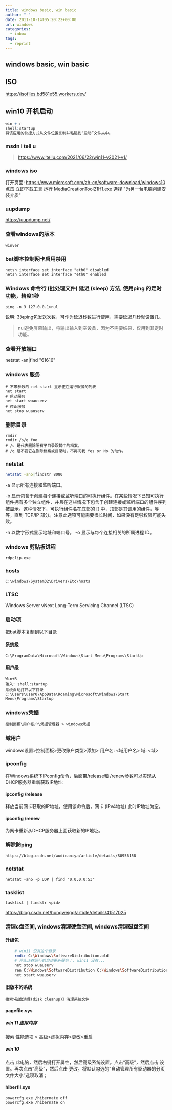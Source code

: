 ```yaml
---
title: windows basic, win basic
author: "-"
date: 2011-10-14T05:20:22+00:00
url: windows
categories:
  - inbox
tags:
  - reprint
---
```

## windows basic, win basic

## ISO

<https://isofiles.bd581e55.workers.dev/>

## win10 开机启动

```r
win + r
shell:startup
将该应用的快捷方式从文件位置复制并粘贴到“启动”文件夹中。

```

### msdn i tell u

><https://www.itellu.com/2021/06/22/win11-v2021-v1/>

### windows iso

打开页面: <https://www.microsoft.com/zh-cn/software-download/windows10>
点击 立即下载工具
运行 MediaCreationTool21H1.exe
选择 "为另一台电脑创建安装介质"

### uupdump
<https://uupdump.net/>

### 查看windows的版本

    winver

### bat脚本控制网卡启用禁用

    netsh interface set interface "eth0" disabled
    netsh interface set interface "eth0" enabled

### Windows 命令行 (批处理文件) 延迟 (sleep) 方法, 使用ping 的定时功能，精度1秒

    ping -n 3 127.0.0.1>nul

说明: 3为ping包发送次数，可作为延迟秒数进行使用，需要延迟几秒就设置几。
>nul避免屏幕输出，将输出输入到空设备，因为不需要结果，仅用到其定时功能。

### 查看开放端口

netstat -an|find "61616"

### windows 服务

    # 不带参数的 net start 显示正在运行服务的列表
    net start
    # 启动服务
    net start wuauserv
    # 停止服务
    net stop wuauserv

### 删除目录

    rmdir  
    rmdir /s/q foo
    # /s 是代表删除所有子目录跟其中的档案。 
    # /q 是不要它在删除档案或目录时，不再问我 Yes or No 的动作。 

### netstat

```bash
netstat -ano|findstr 8080
```

-a 显示所有连接和监听端口。

-b 显示包含于创建每个连接或监听端口的可执行组件。在某些情况下已知可执行组件拥有多个独立组件，并且在这些情况下包含于创建连接或监听端口的组件序列被显示。这种情况下，可执行组件名在底部的 [] 中，顶部是其调用的组件，等等，直到 TCP/IP 部分。注意此选项可能需要很长时间，如果没有足够权限可能失败。

-n 以数字形式显示地址和端口号。
-o 显示与每个连接相关的所属进程 ID。

### windows  剪贴板进程

    rdpclip.exe

### hosts

    C:\windows\System32\Drivers\Etc\hosts

### LTSC

Windows Server vNext Long-Term Servicing Channel (LTSC)

### 启动项

把bat脚本复制到以下目录

#### 系统级

    C:\ProgramData\Microsoft\Windows\Start Menu\Programs\StartUp

#### 用户级

    Win+R
    输入: shell:startup
    系统自动打开以下目录
    C:\Users\user0\AppData\Roaming\Microsoft\Windows\Start Menu\Programs\Startup

### windows凭据

    控制面板\用户帐户\凭据管理器 > windows凭据

### 域用户

windows设置>控制面板>更改账户类型>添加>
用户名: <域用户名>
域: <域>

### ipconfig

在Windows系统下IPconfig命令，后面带/release和 /renew参数可以实现从DHCP服务器重新获取IP地址:

#### ipconfig /release

释放当前网卡获取的IP地址，使用该命令后，网卡 (IPv4地址) 此时IP地址为空。

#### ipconfig /renew

为网卡重新从DHCP服务器上面获取新的IP地址。

### 解除防ping

    https://blog.csdn.net/wudinaniya/article/details/80956158

### netstat

    netstat -ano -p UDP | find "0.0.0.0:53"

### tasklist

    tasklist | findstr <pid>

<https://blog.csdn.net/hongweigg/article/details/41517025>

### 清理c盘空间, windows清理硬盘空间, windows清理磁盘空间

#### 升级包

```bash
    # win11 没有这个目录
    rmdir C:\Windows\SoftwareDistribution.old
    # 停止正在运行的自动更新服务；, win11 没有...
    net stop wuauserv
    ren C:\Windows\SoftwareDistribution C:\Windows\SoftwareDistribution.bak
    net start wuauserv
```

#### 旧版本的系统

    搜索>磁盘清理(disk cleanup)》清理系统文件

#### pagefile.sys

##### win 11 虚拟内存

搜索 性能选项
    > 高级>虚拟内存>更改>重启

##### win 10

点击 此电脑，然后右键打开属性，然后高级系统设置。点击“高级”，然后点击 设置。再次点击“高级”，然后点击 更改。将默认勾选的“自动管理所有驱动器的分页文件大小”选项取消；

#### hiberfil.sys

    powercfg.exe /hibernate off
    powercfg.exe /hibernate on
